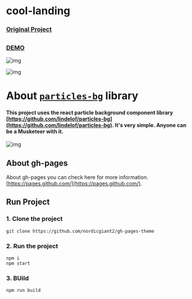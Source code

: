 # cool-landing 

### [Original Project](https://github.com/nordicgiant2/cool-landing)
##

### [DEMO](https://nordicgiant2.github.io/cool-landing-page/index.html)

![img](https://github.com/nordicgiant2/cool-landing/blob/master/image/01.jpg?raw=true)

![img](https://github.com/nordicgiant2/cool-landing/blob/master/image/02.jpg?raw=true)

# About [`particles-bg`](https://github.com/lindelof/particles-bg) library
#### This project uses the react particle background component library [https://github.com/lindelof/particles-bg](https://github.com/lindelof/particles-bg). It's very simple. Anyone can be a Musketeer with it.

![img](https://github.com/lindelof/particles-bg/raw/master/image/02.jpg?raw=true)

## About gh-pages
About gh-pages you can check here for more information. [https://pages.github.com/](https://pages.github.com/).

## Run Project
### 1. Clone the project
```
git clone https://github.com/nordicgiant2/gh-pages-theme
```

### 2. Run the project
```shell
npm i
npm start
```

### 3. BUild
```shell
npm run build
```
